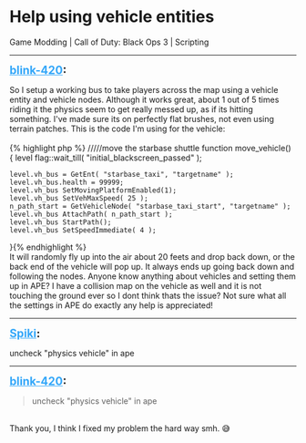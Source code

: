 # Help using vehicle entities
Game Modding | Call of Duty: Black Ops 3 | Scripting

---
<strong style="font-size: 1.4em;"><span style="text-decoration: underline;text-decoration-color: #34a7f9;"><span style="color:#34a7f9;">blink-420</span></span>:</strong>

<p>So I setup a working bus to take players across the map using a vehicle entity and vehicle nodes. Although it works great, about 1 out of 5 times riding it the physics seem to get really messed up, as if its hitting something. I&#39;ve made sure its on perfectly flat brushes, not even using terrain patches.  This is the code I&#39;m using for the vehicle:<br /><br />{% highlight php %}
/////move the starbase shuttle
function move_vehicle()
{
    level flag::wait_till( "initial_blackscreen_passed" );

    level.vh_bus = GetEnt( "starbase_taxi", "targetname" );
    level.vh_bus.health = 99999;
    level.vh_bus SetMovingPlatformEnabled(1);
    level.vh_bus SetVehMaxSpeed( 25 );
    n_path_start = GetVehicleNode( "starbase_taxi_start", "targetname" );
    level.vh_bus AttachPath( n_path_start );
    level.vh_bus StartPath();
    level.vh_bus SetSpeedImmediate( 4 );

}{% endhighlight %}
<br />It will randomly fly up into the air about 20 feets and drop back down, or the back end of the vehicle will pop up. It always ends up going back down and following the nodes. Anyone know anything about vehicles and setting them up in APE? I have a collision map on the vehicle as well and it is not touching the ground ever so I dont think thats the issue? Not sure what all the settings in APE do exactly any help is appreciated!</p>

---
<strong style="font-size: 1.4em;"><span style="text-decoration: underline;text-decoration-color: #34a7f9;"><span style="color:#34a7f9;">Spiki</span></span>:</strong>

<p>uncheck &quot;physics vehicle&quot; in ape</p>

---
<strong style="font-size: 1.4em;"><span style="text-decoration: underline;text-decoration-color: #34a7f9;"><span style="color:#34a7f9;">blink-420</span></span>:</strong>

<p><blockquote>uncheck &quot;physics vehicle&quot; in ape<br /></blockquote><br />Thank you, I think I fixed my problem the hard way smh. &#128517;</p>
